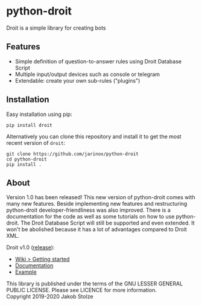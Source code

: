 # python-droit
Droit is a simple library for creating bots

## Features
- Simple definition of question-to-answer rules using Droit Database Script
- Multiple input/output devices such as console or telegram
- Extendable: create your own sub-rules ("plugins")
  

## Installation
Easy installation using pip:
```
pip install droit
```
Alternatively you can clone this repository and install it to get the most recent version of `droit`:
```
git clone https://github.com/jarinox/python-droit
cd python-droit
pip install .
```


## About
Version 1.0 has been released! This new version of python-droit comes with many new features. Beside implementing new features and restructuring python-droit developer-friendliness was also improved. There is a documentation for the code as well as some tutorials on how to use python-droit. The Droit Database Script will still be supported and even extended. It won't be abolished because it has a lot of advantages compared to Droit XML.

Droit v1.0 ([release](https://github.com/jarinox/python-droit/releases/tag/v1.0.1-release)):

- [Wiki > Getting started](https://github.com/jarinox/python-droit/wiki)
- [Documentation](https://github.com/jarinox/python-droit/blob/master/docs/docs.md)
- [Example](https://github.com/jarinox/python-droit/blob/master/sample/sample-bot.py)

This library is published under the terms of the GNU LESSER GENERAL PUBLIC LICENSE. Please see LICENCE for more information.  
Copyright 2019-2020 Jakob Stolze
